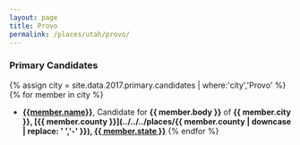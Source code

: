 ```yaml
---
layout: page
title: Provo
permalink: /places/utah/provo/
---
```


### Primary Candidates
{% assign city = site.data.2017.primary.candidates | where:'city','Provo' %}
{% for member in city  %}
- <strong>[{{member.name}}](../../../people/{{member.id}})</strong>, Candidate for <strong>{{ member.body }}</strong> of <strong>{{ member.city }}, [{{ member.county }}](../../../places/{{ member.county | downcase | replace: ' ','-' }}), [{{ member.state }}](../../../places)</strong>
{% endfor %}
